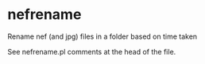 nefrename
=========

Rename nef (and jpg) files in a folder based on time taken

See nefrename.pl comments at the head of the file.
